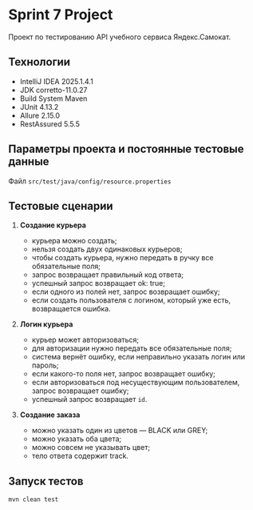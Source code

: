 # Sprint 7 Project
Проект по тестированию API учебного сервиса Яндекс.Самокат.

## Технологии
- IntelliJ IDEA 2025.1.4.1
- JDK corretto-11.0.27
- Build System Maven
- JUnit 4.13.2
- Allure 2.15.0
- RestAssured 5.5.5

## Параметры проекта и постоянные тестовые данные
Файл `src/test/java/config/resource.properties`

## Тестовые сценарии

1. **Создание курьера**
   - курьера можно создать;
   - нельзя создать двух одинаковых курьеров;
   - чтобы создать курьера, нужно передать в ручку все обязательные поля;
   - запрос возвращает правильный код ответа;
   - успешный запрос возвращает ok: true;
   - если одного из полей нет, запрос возвращает ошибку;
   - если создать пользователя с логином, который уже есть, возвращается ошибка.

2. **Логин курьера**
   - курьер может авторизоваться;
   - для авторизации нужно передать все обязательные поля;
   - система вернёт ошибку, если неправильно указать логин или пароль;
   - если какого-то поля нет, запрос возвращает ошибку;
   - если авторизоваться под несуществующим пользователем, запрос возвращает ошибку;
   - успешный запрос возвращает `id`.

3. **Создание заказа**
   - можно указать один из цветов — BLACK или GREY;
   - можно указать оба цвета;
   - можно совсем не указывать цвет;
   - тело ответа содержит track.

## Запуск тестов
```
mvn clean test
```